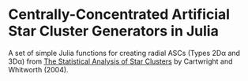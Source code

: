 # Centrally-Concentrated Artificial Star Cluster Generators in Julia
 A set of simple Julia functions for creating radial ASCs (Types 2Dα and 3Dα) from [The Statistical Analysis of Star Clusters](https://academic.oup.com/mnras/article/348/2/589/984593) by Cartwright and Whitworth (2004). 
